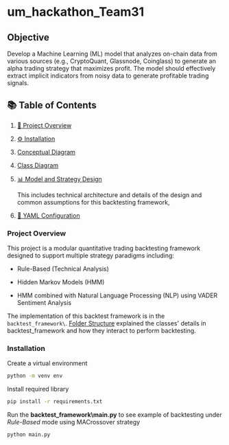 # um_hackathon_Team31

## Objective
Develop a Machine Learning (ML) model that analyzes on-chain data from various sources (e.g., CryptoQuant, Glassnode, Coinglass) to generate an alpha trading strategy that maximizes profit. The model should effectively extract implicit indicators from noisy data to generate profitable trading signals.

## 📚 Table of Contents


1. [🚀 Project Overview](#project-overview)
2. [⚙️ Installation](#installation)
3. [Conceptual Diagram](/asset/conceptual_diagram.png)
4. [Class Diagram](/asset/class_diagram.png)
5. [📊 Model and Strategy Design](docs/model_and_strategy.md)

    This includes technical architecture and details of the design and common assumptions for this backtesting framework,

6. [🔧 YAML Configuration](/docs/configurations.md)

### Project Overview 

This project is a modular quantitative trading backtesting framework designed to support multiple strategy paradigms including:

- Rule-Based (Technical Analysis)

- Hidden Markov Models (HMM)

- HMM combined with Natural Language Processing (NLP) using VADER Sentiment Analysis

The implementation of this backtest framework is in the `backtest_framework\`. [Folder Structure](backtest_framework/Folder%20Structure.md) explained the classes' details in backtest_framework and how they interact to perform backtesting.

### Installation 

Create a virtual environment 
```bash
python -m venv env
```
Install required library 
```bash
pip install -r requirements.txt
```

Run the **backtest_framework\main.py** to see example of backtesting under *Rule-Based* mode using MACrossover strategy
```bash
python main.py
```

